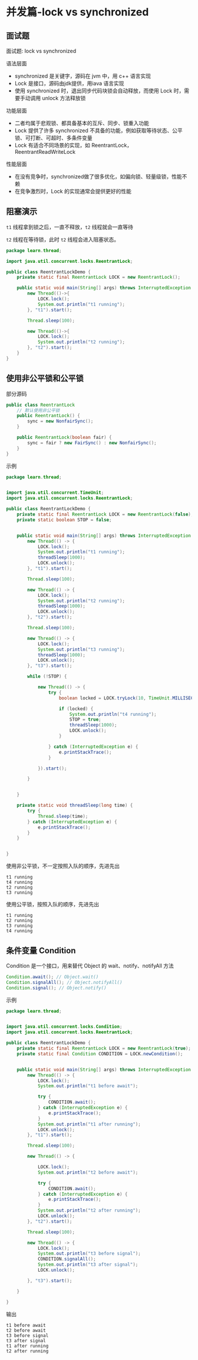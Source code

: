 # 并发篇-lock vs synchronized

## 面试题

面试题: lock vs synchronized

语法层面
- synchronized 是关键字，源码在 jvm 中，用 c++ 语言实现
- Lock 是接口，源码由jdk提供，用iava 语言实现
- 使用 synchronized 时，退出同步代码块锁会自动释放，而使用 Lock 时，需要手动调用 unlock 方法释放锁

功能层面

- 二者均属于悲观锁、都具备基本的互斥、同步、锁重入功能
- Lock 提供了许多 synchronized 不具备的功能，例如获取等待状态、公平锁、可打断、可超时、多条件变量
- Lock 有适合不同场景的实现，如 ReentrantLock，ReentrantReadWriteLock

性能层面

- 在没有竞争时，synchronized做了很多优化，如偏向锁、轻量级锁，性能不赖
- 在竞争激烈时，Lock 的实现通常会提供更好的性能

## 阻塞演示

`t1` 线程拿到锁之后，一直不释放，`t2` 线程就会一直等待

`t2` 线程在等待锁，此时 `t2` 线程会进入阻塞状态。


```java
package learn.thread;

import java.util.concurrent.locks.ReentrantLock;

public class ReentrantLockDemo {
    private static final ReentrantLock LOCK = new ReentrantLock();

    public static void main(String[] args) throws InterruptedException {
        new Thread(()->{
            LOCK.lock();
            System.out.println("t1 running");
        }, "t1").start();

        Thread.sleep(100);

        new Thread(()->{
            LOCK.lock();
            System.out.println("t2 running");
        }, "t2").start();
    }
}

```

## 使用非公平锁和公平锁

部分源码

```java
public class ReentrantLock
    // 默认使用非公平锁
    public ReentrantLock() {
        sync = new NonfairSync();
    }

    public ReentrantLock(boolean fair) {
        sync = fair ? new FairSync() : new NonfairSync();
    }
}
```

示例

```java
package learn.thread;


import java.util.concurrent.TimeUnit;
import java.util.concurrent.locks.ReentrantLock;

public class ReentrantLockDemo {
    private static final ReentrantLock LOCK = new ReentrantLock(false);
    private static boolean STOP = false;


    public static void main(String[] args) throws InterruptedException {
        new Thread(() -> {
            LOCK.lock();
            System.out.println("t1 running");
            threadSleep(1000);
            LOCK.unlock();
        }, "t1").start();

        Thread.sleep(100);

        new Thread(() -> {
            LOCK.lock();
            System.out.println("t2 running");
            threadSleep(1000);
            LOCK.unlock();
        }, "t2").start();

        Thread.sleep(100);

        new Thread(() -> {
            LOCK.lock();
            System.out.println("t3 running");
            threadSleep(1000);
            LOCK.unlock();
        }, "t3").start();

        while (!STOP) {

            new Thread(() -> {
                try {
                    boolean locked = LOCK.tryLock(10, TimeUnit.MILLISECONDS);

                    if (locked) {
                        System.out.println("t4 running");
                        STOP = true;
                        threadSleep(1000);
                        LOCK.unlock();
                    }

                } catch (InterruptedException e) {
                    e.printStackTrace();
                }

            }).start();

        }


    }

    private static void threadSleep(long time) {
        try {
            Thread.sleep(time);
        } catch (InterruptedException e) {
            e.printStackTrace();
        }
    }


}

```

使用非公平锁，不一定按照入队的顺序，先进先出

```
t1 running
t4 running
t2 running
t3 running
```

使用公平锁，按照入队的顺序，先进先出

```
t1 running
t2 running
t3 running
t4 running
```

## 条件变量 Condition

Condition 是一个接口，用来替代 Object 的 wait、notify、notifyAll 方法

```java
Condition.await(); // Object.wait()
Condition.signalAll(); // Object.notifyAll()
Condition.signal(); // Object.notify()
```

示例

```java
package learn.thread;


import java.util.concurrent.locks.Condition;
import java.util.concurrent.locks.ReentrantLock;

public class ReentrantLockDemo {
    private static final ReentrantLock LOCK = new ReentrantLock(true);
    private static final Condition CONDITION = LOCK.newCondition();


    public static void main(String[] args) throws InterruptedException {
        new Thread(() -> {
            LOCK.lock();
            System.out.println("t1 before await");

            try {
                CONDITION.await();
            } catch (InterruptedException e) {
                e.printStackTrace();
            }
            System.out.println("t1 after running");
            LOCK.unlock();
        }, "t1").start();

        Thread.sleep(100);

        new Thread(() -> {

            LOCK.lock();
            System.out.println("t2 before await");

            try {
                CONDITION.await();
            } catch (InterruptedException e) {
                e.printStackTrace();
            }
            System.out.println("t2 after running");
            LOCK.unlock();
        }, "t2").start();

        Thread.sleep(100);

        new Thread(() -> {
            LOCK.lock();
            System.out.println("t3 before signal");
            CONDITION.signalAll();
            System.out.println("t3 after signal");
            LOCK.unlock();

        }, "t3").start();

    }

}
```

输出
```
t1 before await
t2 before await
t3 before signal
t3 after signal
t1 after running
t2 after running
```